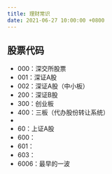 ```yaml
---
title: 理财常识
date: 2021-06-27 10:00:00 +0800
---
```


## 股票代码

* 000：深交所股票
* 001：深证A股
* 002：深证A股（中小板）
* 200：深证B股
* 300：创业板
* 400：三板（代办股份转让系统）
* 
* 60：上证A股
* 600：
* 601：
* 603：
* 6006：最早的一波

